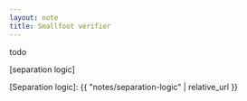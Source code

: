 ```yaml
---
layout: note
title: Smallfoot verifier
---
```


todo

[separation logic]

[Separation logic]: {{ "notes/separation-logic" | relative_url }}
